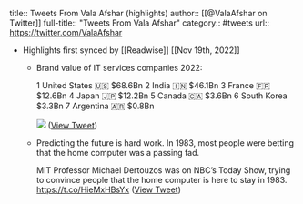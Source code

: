 title:: Tweets From Vala Afshar (highlights)
author:: [[@ValaAfshar on Twitter]]
full-title:: "Tweets From Vala Afshar"
category:: #tweets
url:: https://twitter.com/ValaAfshar

- Highlights first synced by [[Readwise]] [[Nov 19th, 2022]]
	- Brand value of IT services companies 2022:
	  
	  1 United States 🇺🇸 $68.6Bn
	  2 India 🇮🇳 $46.1Bn
	  3 France 🇫🇷 $12.6Bn
	  4 Japan 🇯🇵 $12.2Bn
	  5 Canada 🇨🇦 $3.6Bn
	  6 South Korea $3.3Bn
	  7 Argentina 🇦🇷 $0.8Bn 
	  
	  ![](https://pbs.twimg.com/media/FK2LoFfXEAgAxQj.jpg) ([View Tweet](https://twitter.com/ValaAfshar/status/1490000576465317888))
	- Predicting the future is hard work. In 1983, most people were betting that the home computer was a passing fad.
	  
	  MIT Professor Michael Dertouzos was on NBC’s Today Show, trying to convince people that the home computer is here to stay in 1983. https://t.co/HieMxHBsYx ([View Tweet](https://twitter.com/ValaAfshar/status/1572700189055647745))